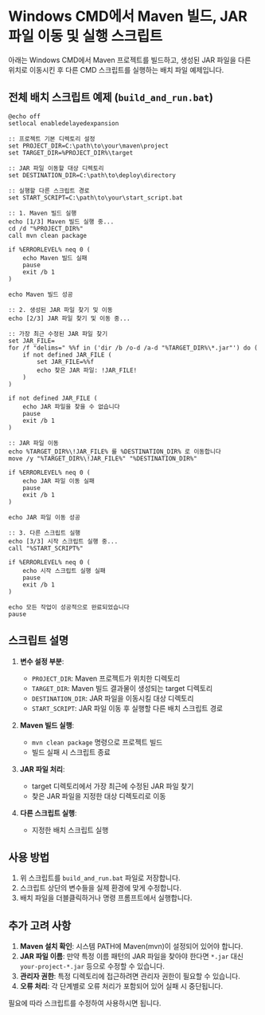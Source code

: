 # Windows CMD에서 Maven 빌드, JAR 파일 이동 및 실행 스크립트

아래는 Windows CMD에서 Maven 프로젝트를 빌드하고, 생성된 JAR 파일을 다른 위치로 이동시킨 후 다른 CMD 스크립트를 실행하는 배치 파일 예제입니다.

## 전체 배치 스크립트 예제 (`build_and_run.bat`)

```batch
@echo off
setlocal enabledelayedexpansion

:: 프로젝트 기본 디렉토리 설정
set PROJECT_DIR=C:\path\to\your\maven\project
set TARGET_DIR=%PROJECT_DIR%\target

:: JAR 파일 이동할 대상 디렉토리
set DESTINATION_DIR=C:\path\to\deploy\directory

:: 실행할 다른 스크립트 경로
set START_SCRIPT=C:\path\to\your\start_script.bat

:: 1. Maven 빌드 실행
echo [1/3] Maven 빌드 실행 중...
cd /d "%PROJECT_DIR%"
call mvn clean package

if %ERRORLEVEL% neq 0 (
    echo Maven 빌드 실패
    pause
    exit /b 1
)

echo Maven 빌드 성공

:: 2. 생성된 JAR 파일 찾기 및 이동
echo [2/3] JAR 파일 찾기 및 이동 중...

:: 가장 최근 수정된 JAR 파일 찾기
set JAR_FILE=
for /f "delims=" %%f in ('dir /b /o-d /a-d "%TARGET_DIR%\*.jar"') do (
    if not defined JAR_FILE (
        set JAR_FILE=%%f
        echo 찾은 JAR 파일: !JAR_FILE!
    )
)

if not defined JAR_FILE (
    echo JAR 파일을 찾을 수 없습니다
    pause
    exit /b 1
)

:: JAR 파일 이동
echo %TARGET_DIR%\!JAR_FILE% 를 %DESTINATION_DIR% 로 이동합니다
move /y "%TARGET_DIR%\!JAR_FILE%" "%DESTINATION_DIR%"

if %ERRORLEVEL% neq 0 (
    echo JAR 파일 이동 실패
    pause
    exit /b 1
)

echo JAR 파일 이동 성공

:: 3. 다른 스크립트 실행
echo [3/3] 시작 스크립트 실행 중...
call "%START_SCRIPT%"

if %ERRORLEVEL% neq 0 (
    echo 시작 스크립트 실행 실패
    pause
    exit /b 1
)

echo 모든 작업이 성공적으로 완료되었습니다
pause
```

## 스크립트 설명

1. **변수 설정 부분**:
   - `PROJECT_DIR`: Maven 프로젝트가 위치한 디렉토리
   - `TARGET_DIR`: Maven 빌드 결과물이 생성되는 target 디렉토리
   - `DESTINATION_DIR`: JAR 파일을 이동시킬 대상 디렉토리
   - `START_SCRIPT`: JAR 파일 이동 후 실행할 다른 배치 스크립트 경로

2. **Maven 빌드 실행**:
   - `mvn clean package` 명령으로 프로젝트 빌드
   - 빌드 실패 시 스크립트 종료

3. **JAR 파일 처리**:
   - target 디렉토리에서 가장 최근에 수정된 JAR 파일 찾기
   - 찾은 JAR 파일을 지정한 대상 디렉토리로 이동

4. **다른 스크립트 실행**:
   - 지정한 배치 스크립트 실행

## 사용 방법

1. 위 스크립트를 `build_and_run.bat` 파일로 저장합니다.
2. 스크립트 상단의 변수들을 실제 환경에 맞게 수정합니다.
3. 배치 파일을 더블클릭하거나 명령 프롬프트에서 실행합니다.

## 추가 고려 사항

1. **Maven 설치 확인**: 시스템 PATH에 Maven(mvn)이 설정되어 있어야 합니다.
2. **JAR 파일 이름**: 만약 특정 이름 패턴의 JAR 파일을 찾아야 한다면 `*.jar` 대신 `your-project-*.jar` 등으로 수정할 수 있습니다.
3. **관리자 권한**: 특정 디렉토리에 접근하려면 관리자 권한이 필요할 수 있습니다.
4. **오류 처리**: 각 단계별로 오류 처리가 포함되어 있어 실패 시 중단됩니다.

필요에 따라 스크립트를 수정하여 사용하시면 됩니다.